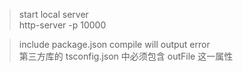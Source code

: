 > start local server    
http-server -p 10000    

> include package.json compile will output error  
第三方库的 tsconfig.json 中必须包含 outFile 这一属性  